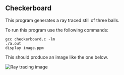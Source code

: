 ## Checkerboard
 
This program generates a ray traced still of three balls.

  To run this program use the following commands:
  
    gcc checkerboard.c -lm
    ./a.out
    display image.ppm
    
  This should produce an image like the one below.

  ![Ray tracing image](https://raw.githubusercontent.com/z-ng/Parallel_Computing/main/ray_tracing/checkerboard/image.png)
